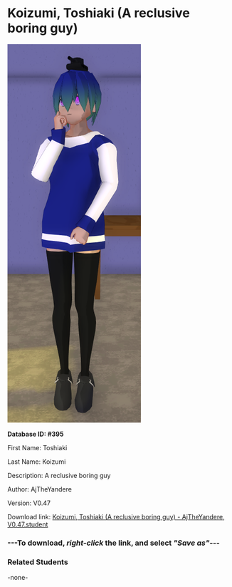 # Koizumi, Toshiaki (A reclusive boring guy)

<img src="Files/Koizumi, Toshiaki (A reclusive boring guy).png" title="Koizumi, Toshiaki (A reclusive boring guy) - AjTheYandere, V0.47">

**Database ID: #395**

First Name: Toshiaki

Last Name: Koizumi

Description: A reclusive boring guy

Author: AjTheYandere

Version: V0.47

Download link: <a href="https://raw.githubusercontent.com/Arbiter1223/Daigaku-Gurashi-Custom-Students/master/Students/Files/Koizumi%2C%20Toshiaki%20(A%20reclusive%20boring%20guy)%20-%20AjTheYandere%2C%20V0.47.student">Koizumi, Toshiaki (A reclusive boring guy) - AjTheYandere, V0.47.student</a>

### ---**To download, _right-click_ the link, and select _"Save as"_**---

### Related Students

-none-
